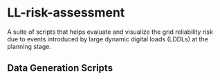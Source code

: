 # LL-risk-assessment
A suite of scripts that helps evaluate and visualize the grid reliability risk due to events introduced by large dynamic digital loads (LDDLs) at the planning stage.

## Data Generation Scripts
